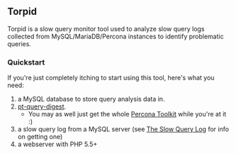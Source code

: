 Torpid
--------------
Torpid is a slow query monitor tool used to analyze slow query logs collected from MySQL/MariaDB/Percona instances to identify problematic queries.

### Quickstart ###

If you're just completely itching to start using this tool, here's what you need:

1.	a MySQL database to store query analysis data in.
2.	[pt-query-digest](http://www.percona.com/doc/percona-toolkit/pt-query-digest.html).
	*	You may as well just get the whole [Percona Toolkit](http://www.percona.com/doc/percona-toolkit) while you're at it :)
3.	a slow query log from a MySQL server (see [The Slow Query Log](http://dev.mysql.com/doc/refman/5.5/en/slow-query-log.html) for info on getting one)
4.	a webserver with PHP 5.5+